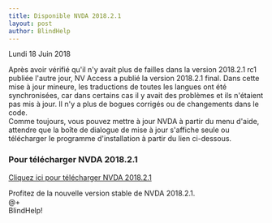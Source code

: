 ```yaml
---
title: Disponible NVDA 2018.2.1
layout: post
author: BlindHelp
---
```


<footer>Lundi 18 Juin 2018</footer>

Après avoir vérifié qu'il n'y avait plus de failles dans la version 2018.2.1 rc1 publiée l'autre jour, NV Access a publié la version 2018.2.1 final. Dans cette mise à jour mineure, les traductions de toutes les langues ont été synchronisées, car dans certains cas il y avait des problèmes et ils n'étaient pas mis à jour. Il n'y a plus de bogues corrigés ou de changements dans le code.     
Comme toujours, vous pouvez mettre à jour NVDA à partir du menu d'aide, attendre que la boîte de dialogue de mise à jour s'affiche seule ou télécharger le programme d'installation à partir du lien ci-dessous.

###  Pour télécharger NVDA 2018.2.1 ###

[Cliquez ici pour télécharger NVDA 2018.2.1](https://www.nvaccess.org/files/nvda/releases/2018.2.1/nvda_2018.2.1.exe)                        

 Profitez de la nouvelle version stable de NVDA 2018.2.1.        
@+                     
BlindHelp!                           